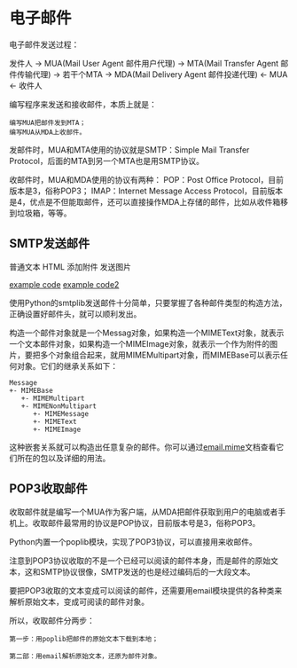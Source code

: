 # 电子邮件

电子邮件发送过程：

发件人 -> MUA(Mail User Agent 邮件用户代理) -> MTA(Mail Transfer Agent 邮件传输代理) -> 若干个MTA -> MDA(Mail Delivery Agent 邮件投递代理) <- MUA <- 收件人

编写程序来发送和接收邮件，本质上就是：

    编写MUA把邮件发到MTA；
    编写MUA从MDA上收邮件。

发邮件时，MUA和MTA使用的协议就是SMTP：Simple Mail Transfer Protocol，后面的MTA到另一个MTA也是用SMTP协议。

收邮件时，MUA和MDA使用的协议有两种：
    POP：Post Office Protocol，目前版本是3，俗称POP3；
    IMAP：Internet Message Access Protocol，目前版本是4，优点是不但能取邮件，还可以直接操作MDA上存储的邮件，比如从收件箱移到垃圾箱，等等。

## SMTP发送邮件

普通文本
HTML
添加附件
发送图片

[example code](../Exercise/84.smtp.py)
[example code2](../Exercise/85.smtp_html.py)

使用Python的smtplib发送邮件十分简单，只要掌握了各种邮件类型的构造方法，正确设置好邮件头，就可以顺利发出。

构造一个邮件对象就是一个Messag对象，如果构造一个MIMEText对象，就表示一个文本邮件对象，如果构造一个MIMEImage对象，就表示一个作为附件的图片，要把多个对象组合起来，就用MIMEMultipart对象，而MIMEBase可以表示任何对象。它们的继承关系如下：

```
Message
+- MIMEBase
   +- MIMEMultipart
   +- MIMENonMultipart
      +- MIMEMessage
      +- MIMEText
      +- MIMEImage
```

这种嵌套关系就可以构造出任意复杂的邮件。你可以通过[email.mime](https://docs.python.org/3/library/email.mime.html)文档查看它们所在的包以及详细的用法。

## POP3收取邮件

收取邮件就是编写一个MUA作为客户端，从MDA把邮件获取到用户的电脑或者手机上。收取邮件最常用的协议是POP协议，目前版本号是3，俗称POP3。

Python内置一个poplib模块，实现了POP3协议，可以直接用来收邮件。

注意到POP3协议收取的不是一个已经可以阅读的邮件本身，而是邮件的原始文本，这和SMTP协议很像，SMTP发送的也是经过编码后的一大段文本。

要把POP3收取的文本变成可以阅读的邮件，还需要用email模块提供的各种类来解析原始文本，变成可阅读的邮件对象。

所以，收取邮件分两步：

    第一步：用poplib把邮件的原始文本下载到本地；

    第二部：用email解析原始文本，还原为邮件对象。
